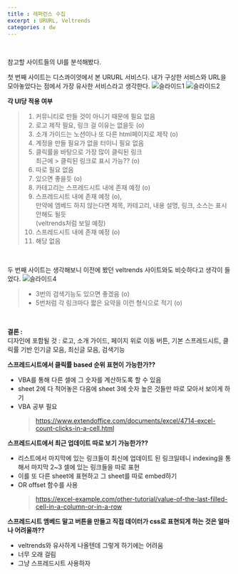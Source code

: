```yaml
---
title : 레퍼런스 수집
excerpt : URURL, Veltrends
categories : dw
---
```


<br>

참고할 사이트들의 UI를 분석해봤다.

첫 번째 사이트는 디스콰이엇에서 본 URURL 서비스다. 내가 구상한 서비스와 URL을 모아놓았다는 점에서 가장 유사한 서비스라고 생각한다.
![슬라이드1](https://user-images.githubusercontent.com/112374186/224022142-f2e5d841-d8fb-4d00-888b-aaab5c39be96.PNG)
![슬라이드2](https://user-images.githubusercontent.com/112374186/224022147-630045e6-a8f8-4e34-b8cc-342d8c4c2873.PNG)

**각 UI당 적용 여부**
> 1. 커뮤니티로 만들 것이 아니기 때문에 필요 없음
> 2. 로고 제작 필요, 링크 걸 이유는 없을듯 (o)
> 3. 소개 가이드는 노션이나 또 다른 html페이지로 제작 (o)
> 4. 계정을 만들 필요가 없을 터이니 필요 없음
> 5. 클릭률을 바탕으로 가장 많이 클릭된 링크  
최근에 > 클릭된 링크로 표시 가능?? (o)
> 6. 따로 필요 없음
> 7. 있으면 좋을듯 (o)
> 8. 카테고리는 스프레드시트 내에 존재 예정 (o)
> 9. 스프레드시트 내에 존재 예정 (o),  
만약에 엠베드 하지 않는다면 제목, 카테고리, 내용 설명, 링크, 소스는 표시 안해도 될듯  
(veltrends처럼 보일 예정)
> 10. 스프레드시트 내에 존재 예정 (o)
> 11. 해당 없음

<br>

두 번째 사이트는 생각해보니 이전에 봤던 veltrends 사이트와도 비슷하다고 생각이 들었다.
![슬라이드4](https://user-images.githubusercontent.com/112374186/224022151-475f52c4-4dc3-46bb-8d35-e75b7a4f0cdb.PNG)

> - 3번의 검색기능도 있으면 좋겠음 (o)  
> - 5번처럼 각 링크마다 짧은 요약을 이런 형식으로 적기 (o)

<br>

**결론 :**  
디자인에 포함될 것 : 로고, 소개 가이드, 페이지 위로 이동 버튼, 기본 스프레드시트, 클릭률 기반 인기글 모음, 최신글 모음, 검색기능

**스프레드시트에서 클릭률 based 순위 표현이 가능한가??**  
- VBA를 통해 다른 셀에 그 숫자를 계산하도록 할 수 있음
- sheet 2에 다 적어놓은 다음에 sheet 3에 숫자 높은 것들만 따로 모아서 보이게 하기
- VBA 공부 필요
  > <https://www.extendoffice.com/documents/excel/4714-excel-count-clicks-in-a-cell.html>

**스프레드시트에서 최근 업데이트 따로 보기 가능한가??**  
- 리스트에서 마지막에 있는 링크들이 최신에 업데이트 된 
링크일테니 indexing을 통해서 마지막 2~3 셀에 있는 링크들을 따로 표현
- 이를 또 다른 sheet에 표현하고 그 sheet를 따로 embed하기
- OR offset 함수를 사용 
  > <https://excel-example.com/other-tutorial/value-of-the-last-filled-cell-in-a-column-or-in-a-row>

**스프레드시트 엠베드 말고 버튼을 만들고 직접 데이터가 css로 표현되게 하는 것은 얼마나 어려울까??**  
- veltrends와 유사하게 나올텐데 그렇게 하기에는 어려움
- 너무 오래 걸림
- 그냥 스프레드시트 사용하자

<br>